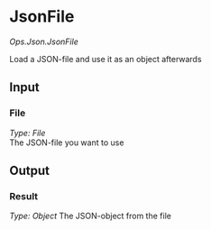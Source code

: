 # JsonFile

*Ops.Json.JsonFile*

Load a JSON-file and use it as an object afterwards

## Input

### File

*Type: File*  
The JSON-file you want to use

## Output

### Result

*Type: Object*
The JSON-object from the file


